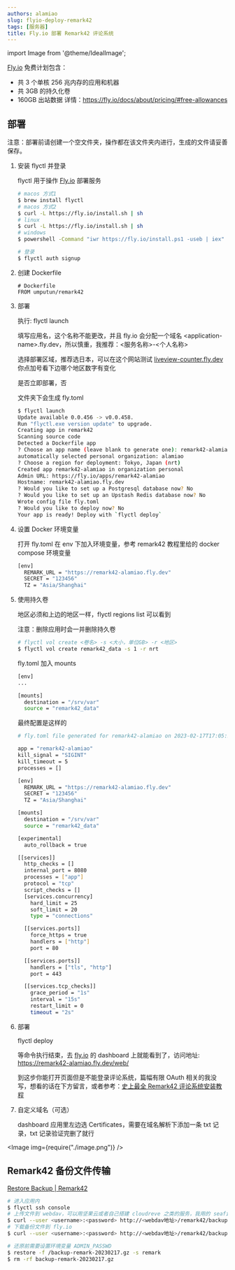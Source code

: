 ```yaml
---
authors: alamiao
slug: flyio-deploy-remark42
tags: [服务器]
title: Fly.io 部署 Remark42 评论系统
---
```


import Image from '@theme/IdealImage';

[Fly.io](http://Fly.io) 免费计划包含：

- 共 3 个单核 256 兆内存的应用和机器
- 共 3GB 的持久化卷
- 160GB 出站数据
  <!-- truncate -->
  详情：https://fly.io/docs/about/pricing/#free-allowances

## 部署

注意：部署前请创建一个空文件夹，操作都在该文件夹内进行，生成的文件请妥善保存。

1. 安装 flyctl 并登录

   flyctl 用于操作 [Fly.io](http://Fly.io) 部署服务

   ```bash
   # macos 方式1
   $ brew install flyctl
   # macos 方式2
   $ curl -L https://fly.io/install.sh | sh
   # linux
   $ curl -L https://fly.io/install.sh | sh
   # windows
   $ powershell -Command "iwr https://fly.io/install.ps1 -useb | iex"

   # 登录
   $ flyctl auth signup
   ```

2. 创建 Dockerfile

   ```docker
   # Dockerfile
   FROM umputun/remark42
   ```

3. 部署

   执行: flyctl launch

   填写应用名，这个名称不能更改，并且 fly.io 会分配一个域名 &lt;application-name&gt;.fly.dev，所以慎重，我推荐：<服务名称>-<个人名称>

   选择部署区域，推荐选日本，可以在这个网站测试 [liveview-counter.fly.dev](https://liveview-counter.fly.dev/) 你点加号看下边哪个地区数字有变化

   是否立即部署，否

   文件夹下会生成 fly.toml

   ```bash
   $ flyctl launch
   Update available 0.0.456 -> v0.0.458.
   Run "flyctl.exe version update" to upgrade.
   Creating app in remark42
   Scanning source code
   Detected a Dockerfile app
   ? Choose an app name (leave blank to generate one): remark42-alamiao
   automatically selected personal organization: alamiao
   ? Choose a region for deployment: Tokyo, Japan (nrt)
   Created app remark42-alamiao in organization personal
   Admin URL: https://fly.io/apps/remark42-alamiao
   Hostname: remark42-alamiao.fly.dev
   ? Would you like to set up a Postgresql database now? No
   ? Would you like to set up an Upstash Redis database now? No
   Wrote config file fly.toml
   ? Would you like to deploy now? No
   Your app is ready! Deploy with `flyctl deploy`
   ```

4. 设置 Docker 环境变量

   打开 fly.toml 在 env 下加入环境变量，参考 remark42 教程里给的 docker compose 环境变量

   ```bash
   [env]
     REMARK_URL = "https://remark42-alamiao.fly.dev"
     SECRET = "123456"
     TZ = "Asia/Shanghai"
   ```

5. 使用持久卷

   地区必须和上边的地区一样，flyctl regions list 可以看到

   注意：删除应用时会一并删除持久卷

   ```bash
   # flyctl vol create <卷名> -s <大小，单位GB> -r <地区>
   $ flyctl vol create remark42_data -s 1 -r nrt
   ```

   fly.toml 加入 mounts

   ```bash
   [env]
   ...

   [mounts]
     destination = "/srv/var"
     source = "remark42_data"
   ```

   最终配置是这样的

   ```bash
   # fly.toml file generated for remark42-alamiao on 2023-02-17T17:05:21+08:00

   app = "remark42-alamiao"
   kill_signal = "SIGINT"
   kill_timeout = 5
   processes = []

   [env]
     REMARK_URL = "https://remark42-alamiao.fly.dev"
     SECRET = "123456"
     TZ = "Asia/Shanghai"

   [mounts]
     destination = "/srv/var"
     source = "remark42_data"

   [experimental]
     auto_rollback = true

   [[services]]
     http_checks = []
     internal_port = 8080
     processes = ["app"]
     protocol = "tcp"
     script_checks = []
     [services.concurrency]
       hard_limit = 25
       soft_limit = 20
       type = "connections"

     [[services.ports]]
       force_https = true
       handlers = ["http"]
       port = 80

     [[services.ports]]
       handlers = ["tls", "http"]
       port = 443

     [[services.tcp_checks]]
       grace_period = "1s"
       interval = "15s"
       restart_limit = 0
       timeout = "2s"
   ```

6. 部署

   flyctl deploy

   等命令执行结束，去 [fly.io](http://fly.io) 的 dashboard 上就能看到了，访问地址: https://remark42-alamiao.fly.dev/web/

   到这步你能打开页面但是不能登录评论系统，篇幅有限 OAuth 相关的我没写，想看的话在下方留言，或者参考：[史上最全 Remark42 评论系统安装教程](https://matteo.eu.org/post/20230207014855.html)

7. 自定义域名（可选）

   dashboard 应用里左边选 Certificates，需要在域名解析下添加一条 txt 记录，txt 记录验证完删了就行

<Image img={require("./image.png")} />

## Remark42 备份文件传输

[Restore Backup | Remark42](https://remark42.com/docs/backup/restore/)

```bash
# 进入应用内
$ flyctl ssh console
# 上传文件到 webdav，可以用坚果云或者自己搭建 cloudreve 之类的服务，我用的 seafile
$ curl --user <username>:<password> http://<webdav地址>/remark42/backup-remark-20230217.gz -T /srv/var/backup/backup-remark-20230217.gz
# 下载备份文件到 fly.io
$ curl --user <username>:<password> http://<webdav地址>/remark42/backup-remark-20230217.gz > backup-remark-20230217.gz

# 还原前需要设置环境变量 ADMIN_PASSWD
$ restore -f /backup-remark-20230217.gz -s remark
$ rm -rf backup-remark-20230217.gz
```
